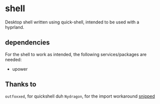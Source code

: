 # shell
Desktop shell written using quick-shell, intended to be used with a hyprland.

## dependencies

For the shell to work as intended, the following services/packages are needed:
- upower

## Thanks to

`outfoxxed`, for quickshell duh
`Nydragon`, for the import workaround
[snipped](https://git.ccnlc.eu/nydragon/nysh/src/commit/f269a01ec07c12a19482caacbf67223a4eab22d3/nix/shell.nix)
